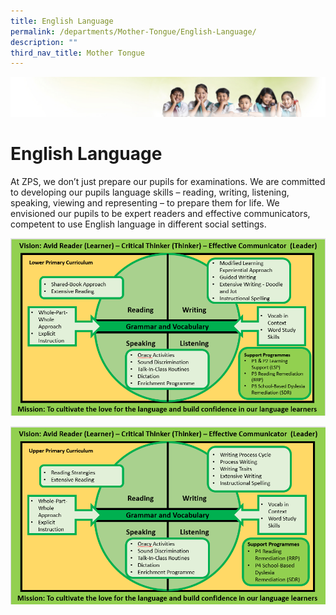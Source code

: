 ```yaml
---
title: English Language
permalink: /departments/Mother-Tongue/English-Language/
description: ""
third_nav_title: Mother Tongue
---
```

![](/images/Banner.jpg)

English Language
================

At ZPS, we don’t just prepare our pupils for examinations. We are committed to developing our pupils language skills – reading, writing, listening, speaking, viewing and representing – to prepare them for life. We envisioned our pupils to be expert readers and effective communicators, competent to use English language in different social settings.

![](/images/ENG-%20Vision%20pg%201.png)

![](/images/ENG-%20Vision%20pg%202.png)